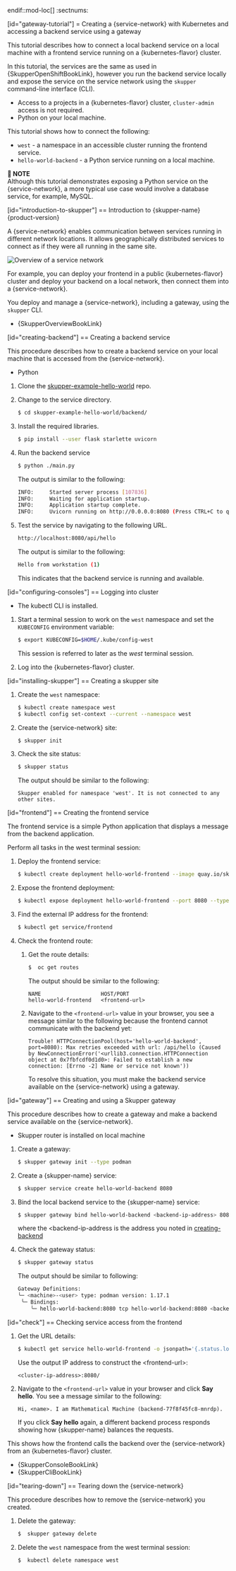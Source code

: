 endif::mod-loc[]
:sectnums:

[id="gateway-tutorial"] 
= Creating a {service-network} with Kubernetes and accessing a backend service using a gateway

This tutorial describes how to connect a local backend service on a local machine with a frontend service running on a {kubernetes-flavor} cluster. 

In this tutorial, the services are the same as used in {SkupperOpenShiftBookLink}, however you run the backend service locally and expose the service on the service network using the `skupper` command-line interface (CLI).

* Access to a projects in a {kubernetes-flavor} cluster, `cluster-admin` access is not required.
* Python on your local machine.

This tutorial shows how to connect the following:

* `west` - a namespace in an accessible cluster running the frontend service.
* `hello-world-backend` - a Python service running on a local machine.

**📌 NOTE**\
Although this tutorial demonstrates exposing a Python service on the {service-network}, a more typical use case would involve a database service, for example, MySQL.

[id="introduction-to-skupper"] 
== Introduction to {skupper-name} {product-version}

A {service-network} enables communication between services running in different network locations. 
It allows geographically distributed services to connect as if they were all running in the same site.

![Overview of a service network]({image-prefix}overview-gateway.png)

For example, you can deploy your frontend in a public {kubernetes-flavor} cluster and deploy your backend on a local network, then connect them into a {service-network}.

You deploy and manage a {service-network}, including a gateway, using the `skupper` CLI.

* {SkupperOverviewBookLink}

[id="creating-backend"] 
== Creating a backend service

This procedure describes how to create a backend service on your local machine that is accessed from the {service-network}.

* Python

1. Clone the [skupper-example-hello-world](https://github.com/skupperproject/skupper-example-hello-world) repo.
2. Change to the service directory.

   ```bash
   $ cd skupper-example-hello-world/backend/
   ```
3. Install the required libraries.

   ```bash
   $ pip install --user flask starlette uvicorn

   ```
4. Run the backend service

   ```bash
   $ python ./main.py
   ```
   The output is similar to the following:

   ```bash
   INFO:     Started server process [107836]
   INFO:     Waiting for application startup.
   INFO:     Application startup complete.
   INFO:     Uvicorn running on http://0.0.0.0:8080 (Press CTRL+C to quit)
   ```
5. Test the service by navigating to the following URL.

   ```bash
   http://localhost:8080/api/hello
   ```

   The output is similar to the following:

   ```bash
   Hello from workstation (1)
   ```
   This indicates that the backend service is running and available.

[id="configuring-consoles"] 
== Logging into cluster

* The kubectl CLI is installed.

1. Start a terminal session to work on the `west` namespace and set the `KUBECONFIG` environment variable:

   ```bash
   $ export KUBECONFIG=$HOME/.kube/config-west
   ```

   This session is referred to later as the _west_ terminal session.
2. Log into the {kubernetes-flavor} cluster.

[id="installing-skupper"] 
== Creating a skupper site

1. Create the `west` namespace:

   ```bash
   $ kubectl create namespace west
   $ kubectl config set-context --current --namespace west
   ```
2. Create the {service-network} site:

   ```bash
   $ skupper init
   ```
3. Check the site status:

   ```bash
   $ skupper status
   ```
   The output should be similar to the following:
   ```
   Skupper enabled for namespace 'west'. It is not connected to any other sites.
   ```

[id="frontend"] 
== Creating the frontend service

The frontend service is a simple Python application that displays a message from the backend application.

Perform all tasks in the west terminal session:

1. Deploy the frontend service:

   ```bash
   $ kubectl create deployment hello-world-frontend --image quay.io/skupper/hello-world-frontend
   ```
2. Expose the frontend deployment:

   ```bash
   $ kubectl expose deployment hello-world-frontend --port 8080 --type LoadBalancer
   ```
3. Find the external IP address for the frontend:

   ```bash
   $ kubectl get service/frontend
   ```
4. Check the frontend route:
   1. Get the route details:

      ```bash
      $  oc get routes
      ```

      The output should be similar to the following:

      ```
      NAME                   HOST/PORT                                   
      hello-world-frontend   <frontend-url>       
      ```
   2. Navigate to the `<frontend-url>` value in your browser, you see a message similar to the following because the frontend cannot communicate with the backend yet:

      ```
      Trouble! HTTPConnectionPool(host='hello-world-backend', port=8080): Max retries exceeded with url: /api/hello (Caused by NewConnectionError('<urllib3.connection.HTTPConnection object at 0x7fbfcdf0d1d0>: Failed to establish a new connection: [Errno -2] Name or service not known'))
      ```

      To resolve this situation, you must make the backend service available on the {service-network} using a gateway.

[id="gateway"] 
== Creating and using a Skupper gateway

This procedure describes how to create a gateway and make a backend service available on the {service-network}.

* Skupper router is installed on local machine

1. Create a gateway:

   ```bash
   $ skupper gateway init --type podman
   ```
2. Create a {skupper-name} service:

   ```bash
   $ skupper service create hello-world-backend 8080
   ```
3. Bind the local backend service to the {skupper-name} service:

   ```bash
   $ skupper gateway bind hello-world-backend <backend-ip-address> 8080
   ```
   where the &lt;backend-ip-address is the address you noted in [creating-backend](#creating-backend)
4. Check the gateway status:

   ```bash
   $ skupper gateway status
   ```

   The output should be similar to following:

   ```bash
   Gateway Definitions:
   ╰─ <machine>-<user> type: podman version: 1.17.1
    ╰─ Bindings:
       ╰─ hello-world-backend:8080 tcp hello-world-backend:8080 <backend-ip-address> 8080

   ```

[id="check"] 
== Checking service access from the frontend

1. Get the URL details:

   ```bash
   $ kubectl get service hello-world-frontend -o jsonpath='{.status.loadBalancer.ingress[0].ip}'
   ```

   Use the output IP address to construct the &lt;frontend-url>:
   ```
   <cluster-ip-address>:8080/
   ```
2. Navigate to the `<frontend-url>` value in your browser and click **Say hello**. 
You see a message similar to the following:

   ```
   Hi, <name>. I am Mathematical Machine (backend-77f8f45fc8-mnrdp).
   ```

   If you click **Say hello** again, a different backend process responds showing how {skupper-name} balances the requests.

This shows how the frontend calls the backend over the {service-network} from an {kubernetes-flavor} cluster.

* {SkupperConsoleBookLink}
* {SkupperCliBookLink}

[id="tearing-down"] 
== Tearing down the {service-network}

This procedure describes how to remove the {service-network} you created.

1. Delete the gateway:

   ```bash
   $  skupper gateway delete 
   ```
2. Delete the `west` namespace from the west terminal session:

   ```bash
   $  kubectl delete namespace west
   ```
